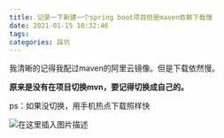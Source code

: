 ```yaml
---
title: 记录一下新建一个spring boot项目但是maven依赖下载慢
date: 2021-01-15 10:32:46
tags: 
categories: 踩坑
---
```


<!--more-->

我清晰的记得我配过maven的阿里云镜像。但是下载依然慢。

**原来是没有在项目切换mvn，要记得切换成自己的。**

ps：如果没切换，用手机热点下载照样快

![在这里插入图片描述](https://img-blog.csdnimg.cn/20210115103214790.png?x-oss-process=image/watermark,type_ZmFuZ3poZW5naGVpdGk,shadow_10,text_aHR0cHM6Ly9ibG9nLmNzZG4ubmV0L3FxXzIxMDQwNTU5,size_16,color_FFFFFF,t_70)